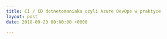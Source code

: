 ```yaml
---
title: CI / CD dotnetomaniaka czyli Azure DevOps w praktyce
layout: post
date: 2018-09-23 00:00:00 +0000

---
```

